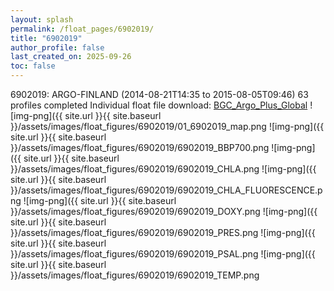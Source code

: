 ```yaml
---
layout: splash
permalink: /float_pages/6902019/
title: "6902019"
author_profile: false
last_created_on: 2025-09-26
toc: false
---
```

 
6902019: ARGO-FINLAND (2014-08-21T14:35 to 2015-08-05T09:46)
63 profiles completed
Individual float file download: [BGC_Argo_Plus_Global](https://ftp.soest.hawaii.edu/bgc_argo_plus/Individual_Floats/outliers_removed/6902019_Sprof_processed.nc)
![img-png]({{ site.url }}{{ site.baseurl }}/assets/images/float_figures/6902019/01_6902019_map.png
![img-png]({{ site.url }}{{ site.baseurl }}/assets/images/float_figures/6902019/6902019_BBP700.png
![img-png]({{ site.url }}{{ site.baseurl }}/assets/images/float_figures/6902019/6902019_CHLA.png
![img-png]({{ site.url }}{{ site.baseurl }}/assets/images/float_figures/6902019/6902019_CHLA_FLUORESCENCE.png
![img-png]({{ site.url }}{{ site.baseurl }}/assets/images/float_figures/6902019/6902019_DOXY.png
![img-png]({{ site.url }}{{ site.baseurl }}/assets/images/float_figures/6902019/6902019_PRES.png
![img-png]({{ site.url }}{{ site.baseurl }}/assets/images/float_figures/6902019/6902019_PSAL.png
![img-png]({{ site.url }}{{ site.baseurl }}/assets/images/float_figures/6902019/6902019_TEMP.png
